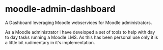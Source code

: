 # moodle-admin-dashboard
A Dashboard leveraging Moodle webservices for Moodle administrators.

As a Moodle administrator I have developed a set of tools to help with day to day tasks running a Moodle LMS. As this has been personal use only it is a little bit rudimentary in it's implementation.

